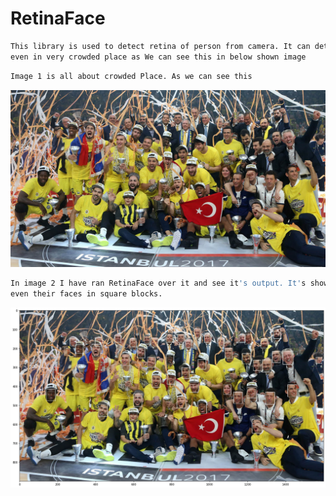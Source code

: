 # RetinaFace
```bash
This library is used to detect retina of person from camera. It can detect face from a very large distance and
even in very crowded place as We can see this in below shown image 
```

```bash
Image 1 is all about crowded Place. As we can see this 
```
<img src = https://github.com/RishavMishraRM/RetinaFace/blob/main/img.jpg>



```bash
In image 2 I have ran RetinaFace over it and see it's output. It's showing the tracked retina of people and 
even their faces in square blocks.
```
<img src = https://github.com/RishavMishraRM/RetinaFace/blob/main/After_RetinaFace.jpg>
